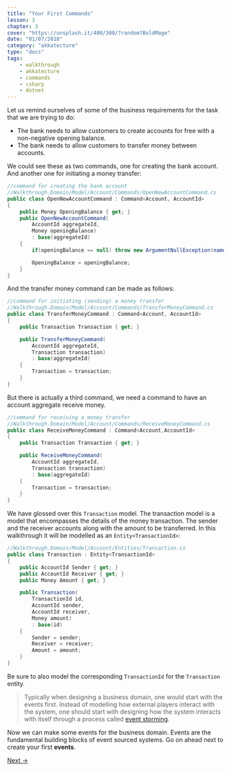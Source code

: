```yaml
---
title: "Your First Commands"
lesson: 3
chapter: 3
cover: "https://unsplash.it/400/300/?random?BoldMage"
date: "01/07/2018"
category: "akkatecture"
type: "docs"
tags:
    - walkthrough
    - akkatecture
    - commands
    - csharp
    - dotnet
---
```

Let us remind ourselves of some of the business requirements for the task that we are trying to do:

* The bank needs to allow customers to create accounts for free with a non-negative opening balance.
* The bank needs to allow customers to transfer money between accounts.

We could see these as two commands, one for creating the bank account. And another one for initiating a money transfer:

```csharp
//command for creating the bank account
//Walkthrough.Domain/Model/Account/Commands/OpenNewAccountCommand.cs
public class OpenNewAccountCommand : Command<Account, AccountId> 
{
    public Money OpeningBalance { get; }
    public OpenNewAccountCommand(
        AccountId aggregateId,
        Money openingBalance)
        : base(aggregateId)
    {
        if(openingBalance == null) throw new ArgumentNullException(nameof(openingBalance));

        OpeningBalance = openingBalance;
    }
}
```

And the transfer money command can be made as follows:

```csharp
//command for initiating (sending) a money transfer
//Walkthrough.Domain/Model/Account/Commands/TransferMoneyCommand.cs
public class TransferMoneyCommand : Command<Account, AccountId>
{
    public Transaction Transaction { get; }

    public TransferMoneyCommand(
        AccountId aggregateId,
        Transaction transaction)
        : base(aggregateId)
    {
        Transaction = transaction;
    }
}
```

But there is actually a third command, we need a command to have an account aggregate receive money.

```csharp
//command for receiving a money transfer
//Walkthrough.Domain/Model/Account/Commands/ReceiveMoneyCommand.cs
public class ReceiveMoneyCommand : Command<Account,AccountId>
{
    public Transaction Transaction { get; }

    public ReceiveMoneyCommand(
        AccountId aggregateId,
        Transaction transaction)
        : base(aggregateId)
    {
        Transaction = transaction;
    }
}
```

We have glossed over this `Transaction` model. The transaction model is a model that encompasses the details of the money transaction. The sender and the receiver accounts along with the amount to be transferred. In this walkthrough it will be modelled as an `Entity<TransactionId>`:

```csharp
//Walkthrough.Domain/Model/Account/Entities/Transaction.cs
public class Transaction : Entity<TransactionId>
{
    public AccountId Sender { get; }
    public AccountId Receiver { get; }
    public Money Amount { get; }

    public Transaction(
        TransactionId id,
        AccountId sender,
        AccountId receiver,
        Money amount)
        : base(id)
    {
        Sender = sender;
        Receiver = receiver;
        Amount = amount;
    }
}
```
Be sure to also model the corresponding `TransactionId` for the `Transaction` entity.

> Typically when designing a business domain, one would start with the events first. Instead of modelling how external players interact with the system, one should start with designing how the system interacts with itself through a process called [event storming](https://en.wikipedia.org/wiki/Event_storming).


Now we can make some events for the business domain. Events are the fundamental building blocks of event sourced systems. Go on ahead next to create your first **events**.

[Next →](/docs/your-first-events)